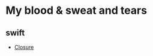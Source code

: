 # My blood & sweat and tears

## swift
* [Closure](https://github.com/NORIKIM/Swift-TIL/blob/master/2019/closure.md)
